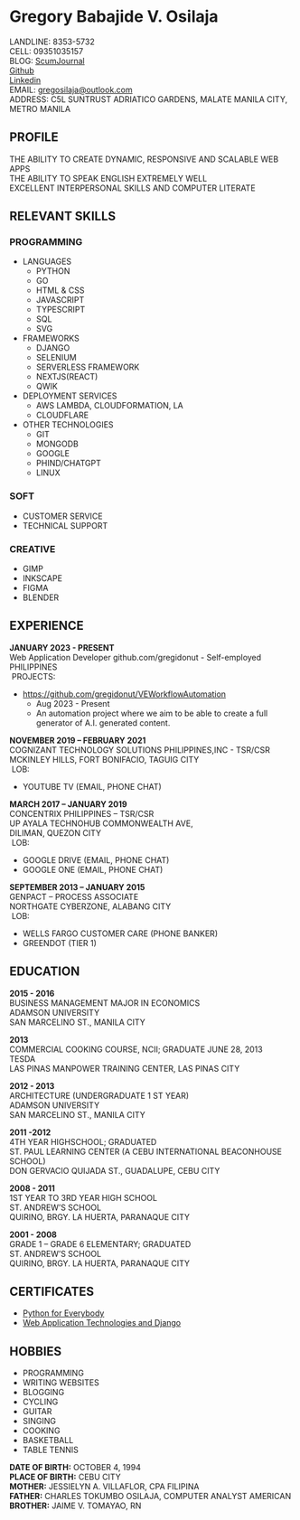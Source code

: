 # Gregory Babajide V. Osilaja
LANDLINE: 8353-5732  
CELL: 09351035157  
BLOG: [ScumJournal](https://scumjournal.pages.dev)  
[Github](https://github.com/gregidonut)  
[Linkedin](https://www.linkedin.com/in/gregory-babajide-v-osilaja-osilaja-8158211a0/)  
EMAIL: gregosilaja@outlook.com  
ADDRESS: C5L SUNTRUST ADRIATICO GARDENS, MALATE MANILA CITY, METRO MANILA  

## PROFILE
THE ABILITY TO CREATE DYNAMIC, RESPONSIVE AND SCALABLE WEB APPS  
THE ABILITY TO SPEAK ENGLISH EXTREMELY WELL  
EXCELLENT INTERPERSONAL SKILLS AND COMPUTER LITERATE  

## RELEVANT SKILLS
### PROGRAMMING
- LANGUAGES
    - PYTHON
    - GO
    - HTML & CSS
    - JAVASCRIPT
    - TYPESCRIPT
    - SQL
    - SVG
- FRAMEWORKS
    - DJANGO
    - SELENIUM
    - SERVERLESS FRAMEWORK
    - NEXTJS(REACT)
    - QWIK
- DEPLOYMENT SERVICES
    - AWS LAMBDA, CLOUDFORMATION, LA
    - CLOUDFLARE
- OTHER TECHNOLOGIES
    - GIT
    - MONGODB
    - GOOGLE
    - PHIND/CHATGPT
    - LINUX

### SOFT
- CUSTOMER SERVICE
- TECHNICAL SUPPORT

### CREATIVE
- GIMP
- INKSCAPE
- FIGMA
- BLENDER

## EXPERIENCE
**JANUARY 2023 - PRESENT**  
Web Application Developer
github.com/gregidonut - Self-employed  
PHILIPPINES  
&nbsp;PROJECTS:  
- https://github.com/gregidonut/VEWorkflowAutomation
  - Aug 2023 - Present 
  - An automation project where we aim to be able to create a full generator of A.I. generated content.

**NOVEMBER 2019 – FEBRUARY 2021**  
COGNIZANT TECHNOLOGY SOLUTIONS PHILIPPINES,INC - TSR/CSR  
MCKINLEY HILLS, FORT BONIFACIO, TAGUIG CITY  
&nbsp;LOB:
- YOUTUBE TV (EMAIL, PHONE CHAT)

**MARCH 2017 – JANUARY 2019**  
CONCENTRIX PHILIPPINES – TSR/CSR  
UP AYALA TECHNOHUB COMMONWEALTH AVE,  
DILIMAN, QUEZON CITY  
&nbsp;LOB:
- GOOGLE DRIVE (EMAIL, PHONE CHAT)
- GOOGLE ONE (EMAIL, PHONE CHAT)

**SEPTEMBER 2013 – JANUARY 2015**  
GENPACT – PROCESS ASSOCIATE  
NORTHGATE CYBERZONE, ALABANG CITY    
&nbsp;LOB:
- WELLS FARGO CUSTOMER CARE (PHONE BANKER)
- GREENDOT (TIER 1)

## EDUCATION
**2015 - 2016**  
BUSINESS MANAGEMENT MAJOR IN ECONOMICS  
ADAMSON UNIVERSITY  
SAN MARCELINO ST., MANILA CITY  

**2013**  
COMMERCIAL COOKING COURSE, NCII; GRADUATE JUNE 28, 2013  
TESDA  
LAS PINAS MANPOWER TRAINING CENTER, LAS PINAS CITY  

**2012 - 2013**  
ARCHITECTURE (UNDERGRADUATE 1  ST YEAR)  
ADAMSON UNIVERSITY  
SAN MARCELINO ST., MANILA CITY

**2011 -2012**  
4TH YEAR HIGHSCHOOL; GRADUATED  
ST. PAUL LEARNING CENTER  (A CEBU INTERNATIONAL BEACONHOUSE SCHOOL)  
DON GERVACIO QUIJADA ST., GUADALUPE, CEBU CITY  

**2008 - 2011**  
1ST YEAR TO 3RD YEAR HIGH SCHOOL  
ST. ANDREW’S SCHOOL  
QUIRINO, BRGY. LA HUERTA, PARANAQUE CITY  

**2001 - 2008**  
GRADE 1 – GRADE 6 ELEMENTARY; GRADUATED  
ST. ANDREW’S SCHOOL  
QUIRINO, BRGY. LA HUERTA, PARANAQUE CITY  

## CERTIFICATES
- [Python for Everybody](https://www.coursera.org/account/accomplishments/specialization/TPA9NC3GEEF7?utm_source=link&utm_medium=certificate&utm_content=cert_image&utm_campaign=sharing_cta&utm_product=s12n)
- [Web Application Technologies and Django](https://www.coursera.org/account/accomplishments/verify/738V84S9CDXV?utm_source=link&utm_medium=certificate&utm_content=cert_image&utm_campaign=sharing_cta&utm_product=course)
## HOBBIES
- PROGRAMMING
- WRITING WEBSITES
- BLOGGING
- CYCLING
- GUITAR
- SINGING
- COOKING
- BASKETBALL
- TABLE TENNIS

**DATE OF BIRTH:** OCTOBER 4, 1994  
**PLACE OF BIRTH:** CEBU CITY  
**MOTHER:** JESSIELYN A. VILLAFLOR, CPA FILIPINA  
**FATHER:** CHARLES TOKUMBO OSILAJA, COMPUTER ANALYST AMERICAN  
**BROTHER:** JAIME V. TOMAYAO, RN  
